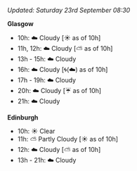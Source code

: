 *Updated: Saturday 23rd September 08:30*

**Glasgow**

* 10h: :cloud: Cloudy [:sunny: as of 10h]
* 11h, 12h: :cloud: Cloudy [:partly_sunny: as of 10h]
* 13h - 15h: :cloud: Cloudy
* 16h: :cloud: Cloudy [:cyclone:(:cloud:) as of 10h]
* 17h - 19h: :cloud: Cloudy
* 20h: :cloud: Cloudy [:umbrella: as of 10h]
* 21h: :cloud: Cloudy

**Edinburgh**

* 10h: :sunny: Clear
* 11h: :partly_sunny: Partly Cloudy [:sunny: as of 10h]
* 12h: :cloud: Cloudy [:partly_sunny: as of 10h]
* 13h - 21h: :cloud: Cloudy
